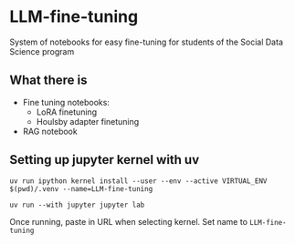 # LLM-fine-tuning
System of notebooks for easy fine-tuning for students of the Social Data Science program

## What there is
- Fine tuning notebooks:
    - LoRA finetuning
    - Houlsby adapter finetuning
- RAG notebook

## Setting up jupyter kernel with uv
`uv run ipython kernel install --user --env --active VIRTUAL_ENV $(pwd)/.venv --name=LLM-fine-tuning`

`uv run --with jupyter jupyter lab`

Once running, paste in URL when selecting kernel. Set name to `LLM-fine-tuning`